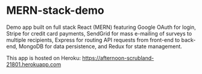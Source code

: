 # MERN-stack-demo
Demo app built on full stack React (MERN) featuring Google OAuth for login, Stripe for credit card payments, SendGrid for mass e-mailing of surveys to multiple recipients, Express for routing API requests from front-end to back-end, MongoDB for data persistence, and Redux for state management.

This app is hosted on Heroku:
https://afternoon-scrubland-21801.herokuapp.com
